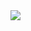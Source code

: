 <!--a href="https://github.com/mateus-aleixo">
  <img align="center" src="https://quotes-github-readme.vercel.app/api?type=horizontal&theme=tokyonight" />
</a-->

<a href="https://wakatime.com/@mateusaleixo">
  <img align="center" src="https://github-readme-stats.vercel.app/api/wakatime?username=mateusaleixo&layout=compact&theme=tokyonight&bg_color=00000000" />
</a>
